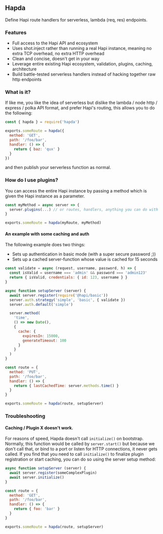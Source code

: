 ## Hapda

Define Hapi route handlers for serverless, lambda (req, res) endpoints.

### Features

* Full access to the Hapi API and ecosystem
* Uses shot.inject rather than running a real Hapi instance, meaning no extra TCP overhead, no extra HTTP overhead
* Clean and concise, doesn't get in your way
* Leverage entire existing Hapi ecosystem, validation, plugins, caching, architecture
* Build battle-tested serverless handlers instead of hacking together raw http endpoints

### What is it?

If like me, you like the idea of serverless but dislike the lambda / node http / express / polka API format, and prefer Hapi's routing, this allows you to do the following:

```js
const { hapda } = require('hapda')

exports.someRoute = hapda({
  method: 'GET',
  path: '/foo/bar',
  handler: () => {
    return { baz: 'qux' }
  }
})
```

and then publish your serverless function as normal.

### How do I use plugins?

You can access the entire Hapi instance by passing a method which is given the Hapi instance as a parameter.

```js
const myMethod = async server => {
  server.plugins(...) // or routes, handlers, anything you can do with Hapi at all.
}

exports.someRoute = hapda(myRoute, myMethod)
```

#### An example with some caching and auth

The following example does two things:

* Sets up authentication in basic mode (with a super secure password ;))
* Sets up a cached server-function whose value is cached for 15 seconds

```js
const validate = async (request, username, password, h) => {
  const isValid = username === 'admin' && password === 'admin123'
  return { isValid, credentials: { id: 123, username } }
}

async function setupServer (server) {
  await server.register(require('@hapi/basic'))
  server.auth.strategy('simple', 'basic', { validate })
  server.auth.default('simple')

  server.method(
    'time',
    () => new Date(),
    {
      cache: {
        expiresIn: 15000,
        generateTimeout: 100
      }
    }
  )
}

const route = {
  method: 'PUT',
  path: '/foo/bar',
  handler: () => {
    return { lastCachedTime: server.methods.time() }
  }
}

exports.someRoute = hapda(route, setupServer)
```

### Troubleshooting

#### Caching / Plugin X doesn't work.

For reasons of speed, Hapda doesn't call `initialize()` on bootstrap. Normally, this function would be called by `server.start()` but because we don't call that, or bind to a port or listen for HTTP connections, it never gets called. If you find that you need to call `initialize()` to finalize plugin registration or start caching, you can do so using the server setup method:


```js
async function setupServer (server) {
  await server.register(someComplexPlugin)
  await server.initialize()
}

const route = {
  method: 'GET',
  path: '/foo/bar',
  handler: () => {
    return { foo: 'bar' }
  }
}

exports.someRoute = hapda(route, setupServer)
```